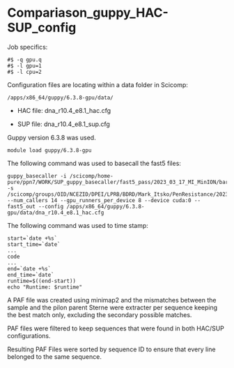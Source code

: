 # Compariason_guppy_HAC-SUP_config

Job specifics: 
```
#$ -q gpu.q
#$ -l gpu=1
#$ -l cpu=2
```

Configuration files are locating within a data folder in Scicomp:
```
/apps/x86_64/guppy/6.3.8-gpu/data/
```
 - HAC file: dna_r10.4_e8.1_hac.cfg

 - SUP file: dna_r10.4_e8.1_sup.cfg

Guppy version 6.3.8 was used.
```
module load guppy/6.3.8-gpu
```

The following command was used to basecall the fast5 files:
```
guppy_basecaller -i /scicomp/home-pure/ppn7/WORK/SUP_guppy_basecaller/fast5_pass/2023_03_17_MI_MinION/barcode01 -s /scicomp/groups/OID/NCEZID/DPEI/LPRB/BDRD/Mark_Itsko/PenResistance/2023_03_17_MI_MinION/basecalling_HAC/barcode01 --num_callers 14 --gpu_runners_per_device 8 --device cuda:0 --fast5_out --config /apps/x86_64/guppy/6.3.8-gpu/data/dna_r10.4_e8.1_hac.cfg 
```
The following command was used to time stamp: 

```
start=`date +%s`
start_time=`date`
...
code
...
end=`date +%s`
end_time=`date`
runtime=$((end-start))
echo "Runtime: $runtime"
```



A PAF file was created using minimap2 and the mismatches between the sample and the pilon parent Sterne were extracter per sequence keeping the best match only, excluding the secondary possible matches. 


PAF files were filtered to keep sequences that were found in both HAC/SUP configurations. 

Resulting PAF Files were sorted by sequence ID to ensure that every line belonged to the same sequence.







